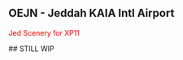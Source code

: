 OEJN - Jeddah KAIA Intl Airport
--------

<p style="color: red">
Jed Scenery for XP11
</p>
##  STILL WIP
